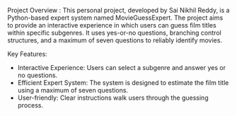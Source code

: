 Project Overview :
This personal project, developed by Sai Nikhil Reddy, is a Python-based expert system named MovieGuessExpert. The project aims to provide an interactive experience in which users can guess film titles within specific subgenres. It uses yes-or-no questions, branching control structures, and a maximum of seven questions to reliably identify movies.

Key Features:
+ Interactive Experience: Users can select a subgenre and answer yes or no questions.
+ Efficient Expert System: The system is designed to estimate the film title using a maximum of seven questions.
+ User-friendly: Clear instructions walk users through the guessing process.
